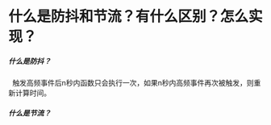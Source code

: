 # 什么是防抖和节流？有什么区别？怎么实现？
##### 什么是防抖？
  &nbsp;&nbsp;触发高频事件后n秒内函数只会执行一次，如果n秒内高频事件再次被触发，则重新计算时间。
  
##### 什么是节流？